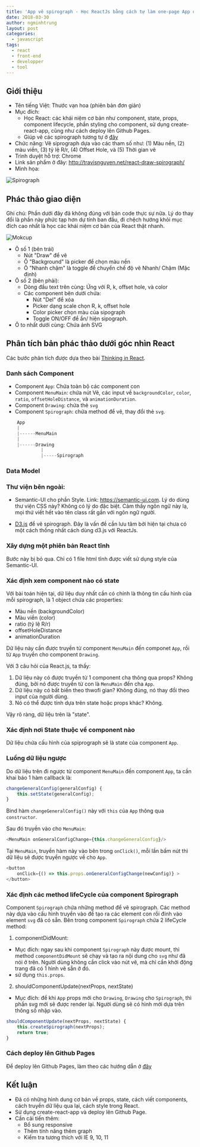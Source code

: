 ```yaml
---
title: 'App vẽ spirograph - Học ReactJs bằng cách tự làm one-page App đơn giản'
date: 2018-03-30
author: ngminhtrung
layout: post
categories:
  - javascript
tags:
  - react
  - front-end
  - developper
  - tool
---
```


## Giới thiệu

- Tên tiếng Việt: Thước vạn hoa (phiên bản đơn giản)
- Mục đích: 
    - Học React: các khái niệm cơ bản như component, state, props, component lifecycle, phần styling cho component, sử dụng create-react-app, cũng như cách deploy lên Github Pages. 
    - Giúp vẽ các spirograph tương tự ở [đây](https://kipalog.com/posts/Ve-Spirograph-bang-D3-js)
- Chức năng: Vẽ siprograph dựa vào các tham số như: (1) Màu nền, (2) màu viền, (3) tỷ lệ R/r, (4) Offset Hole, và (5) Thời gian vẽ
- Trình duyệt hỗ trợ: Chrome
- Link sản phẩm ở đây: http://travisnguyen.net/react-draw-spirograph/
- Minh họa:

![Spirograph](./illustration.gif)

## Phác thảo giao diện

Ghi chú: Phần dưới đây đã không đúng với bản code thực sự nữa. Lý do thay đổi là phần này phức tạp hơn dự tính ban đầu, đi chệch hướng khỏi mục đích cao nhất là học các khái niệm cơ bản của React thật nhanh. 

![Mokcup](Sipograph.png)

- Ô số 1 (bên trái)
    - Nút "Draw" để vẽ
    - Ô "Background" là picker để chọn màu nền
    - Ô "Nhanh chậm" là toggle để chuyển chế độ vẽ Nhanh/ Chậm (Mặc định)
- Ô số 2 (bên phải):
    - Dòng đầu text trên cùng: Ứng với R, k, offset hole, và color
    - Các component bên dưới chứa:
        - Nút "Del" để xóa 
        - Picker dạng scale chọn R, k, offset hole
        - Color picker chọn màu của sipograph
        - Toggle ON/OFF để ẩn/ hiện sipograph.
- Ô to nhất dưới cùng: Chứa ảnh SVG

## Phân tích bản phác thảo dưới góc nhìn React

Các bước phân tích được dựa theo bài [Thinking in React](https://reactjs.org/docs/thinking-in-react.html).

### Danh sách Component

- Component `App`: Chứa toàn bộ các component con
- Component `MenuMain`: chứa nút Vẽ, các input về `backgroundColor`, `color`, `ratio`, `offsetHoleDistance`, và `animationDuration`. 
- Component `Drawing`: chứa thẻ `svg`
- Component `Spirograph`: chứa method để vẽ, thay đổi thẻ `svg`. 

```javascript
    App
    |
    |------MenuMain
    |
    |------Drawing
             |
             |-----Spirograph
```

### Data Model

### Thư viện bên ngoài: 

- Semantic-UI cho phần Style. Link: https://semantic-ui.com. Lý do dùng thư viện CSS này? Không có lý do đặc biệt. Cảm thấy ngôn ngữ này lạ, mọi thứ viết hết vào tên class rất gần với ngôn ngữ người. 

- [D3.js](https://d3js.org/) để vẽ spirograph. Đây là vấn đề cần lưu tâm bởi hiện tại chưa có một cách thống nhất cách dùng d3.js với ReactJs. 

### Xây dựng một phiên bản React tĩnh

Bước này bị bỏ qua. Chỉ có 1 file html tĩnh được viết sử dụng style của Semantic-UI. 

### Xác định xem component nào có state

Với bài toán hiện tại, dữ liệu duy nhất cần có chính là thông tin cấu hình của mỗi spirograph, là 1 object chứa các properties:
- Màu nền (backgroundColor)
- Màu viền (color)
- ratio (tỷ lệ R/r)
- offsetHoleDistance
- animationDuration

Dữ liệu này cần được truyền từ component `MenuMain` đến componet `App`, rồi từ `App` truyền cho component `Drawing`. 

Với 3 câu hỏi của React.js, ta thấy:
1. Dữ liệu này có được truyền từ 1 component cha thông qua props? Không đúng, bởi nó được truyền từ con là `MenuMain` đến cha `App`. 
2. Dữ liệu này có bất biến theo thwofi gian? Không đúng, nó thay đổi theo input của người dùng. 
3. Nó có thể được tính dựa trên state hoặc props khác? Không.

Vậy rõ ràng, dữ liệu trên là "state". 

### Xác định nơi State thuộc về component nào

Dữ liệu chứa cấu hình của spiprograph sẽ là state của component `App`. 

### Luồng dữ liệu ngược

Do dữ liệu trên đi ngược từ component `MenuMain` đến component `App`, ta cần khai báo 1 hàm callback là:

```js
changeGeneralConfig(generalConfig) {
    this.setState(generalConfig);
}
```

Bind hàm `changeGeneralConfig()` này với `this` của `App` thông qua `constructor`.

Sau đó truyền vào cho `MenuMain`:
```js
<MenuMain onGeneralConfigChange={this.changeGeneralConfig}/>
```
Tại `MenuMain`, truyền hàm này vào bên trong `onClick()`, mỗi lần bấm nút thì dữ liệu sẽ được truyền ngược về cho `App`. 

```js
<button
    onClick={() => this.props.onGeneralConfigChange(newConfig)} >
</button>
```

### Xác định các method lifeCycle của component Spirograph

Component `Spirograph` chứa những method để vẽ spirograph. Các method này dựa vào cấu hình truyền vào để tạo ra các element con rồi đính vào element `svg` đã có sẵn. Bên trong component `Spirograph` chứa 2 lifeCycle method:

1. componentDidMount:
- Mục đích: ngay sau khi component `Spirograph` này được mount, thì method `componentDidMount` sẽ chạy và tạo ra nội dung cho `svg` như đã nói ở trên. Người dùng không cần click vào nút vẽ, mà chỉ cần khởi động trang đã có 1 hình vẽ sẵn ở đó. 
- sử dụng `this.props`.

2. shouldComponentUpdate(nextProps, nextState)
- Mục đích: để khi `App` props mới cho `Drawing`, `Drawing` cho `Spirograph`, thì phần svg mới sẽ được render lại. Người dùng sẽ có hình mới dựa trên thông số nhập vào. 

```js
shouldComponentUpdate(nextProps, nextState) {
    this.createSpirograph(nextProps);
    return true;
}
```
### Cách deploy lên Github Pages

Để deploy lên Github Pages, làm theo các hướng dẫn ở [đây](https://github.com/facebook/create-react-app/blob/master/packages/react-scripts/template/README.md#github-pages)

## Kết luận

- Đã có những hình dung cơ bản về props, state, cách viết components, cách truyền dữ liệu qua lại, cách style trong React.
- Sử dụng create-react-app và deploy lên Github Page.
- Cần cải tiến thêm:
    - Bổ sung responsive
    - Thêm tính năng thêm graph
    - Kiểm tra tương thích với IE 9, 10, 11